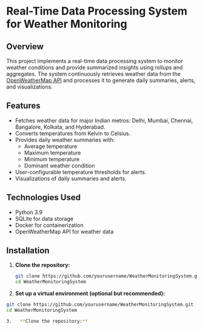 # Real-Time Data Processing System for Weather Monitoring

## Overview
This project implements a real-time data processing system to monitor weather conditions and provide summarized insights using rollups and aggregates. The system continuously retrieves weather data from the [OpenWeatherMap API](https://openweathermap.org/) and processes it to generate daily summaries, alerts, and visualizations.

## Features
- Fetches weather data for major Indian metros: Delhi, Mumbai, Chennai, Bangalore, Kolkata, and Hyderabad.
- Converts temperatures from Kelvin to Celsius.
- Provides daily weather summaries with:
  - Average temperature
  - Maximum temperature
  - Minimum temperature
  - Dominant weather condition
- User-configurable temperature thresholds for alerts.
- Visualizations of daily summaries and alerts.

## Technologies Used
- Python 3.9
- SQLite for data storage
- Docker for containerization
- OpenWeatherMap API for weather data

## Installation

1. **Clone the repository:**
   ```bash
   git clone https://github.com/yourusername/WeatherMonitoringSystem.git
   cd WeatherMonitoringSystem
   
2.  **Set up a virtual environment (optional but recommended):**
   ```bash
   git clone https://github.com/yourusername/WeatherMonitoringSystem.git
   cd WeatherMonitoringSystem

3.   **Clone the repository:**
   


